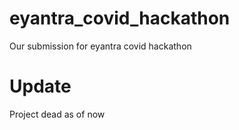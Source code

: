 # eyantra_covid_hackathon
Our submission for eyantra covid hackathon

#  Update
Project dead as of now
